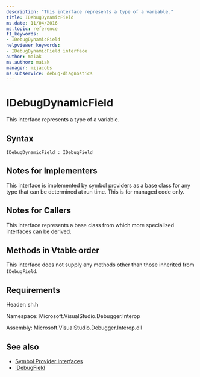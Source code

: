 ```yaml
---
description: "This interface represents a type of a variable."
title: IDebugDynamicField
ms.date: 11/04/2016
ms.topic: reference
f1_keywords:
- IDebugDynamicField
helpviewer_keywords:
- IDebugDynamicField interface
author: maiak
ms.author: maiak
manager: mijacobs
ms.subservice: debug-diagnostics
---
```

# IDebugDynamicField

This interface represents a type of a variable.

## Syntax

```
IDebugDynamicField : IDebugField
```

## Notes for Implementers
 This interface is implemented by symbol providers as a base class for any type that can be determined at run time. This is for managed code only.

## Notes for Callers
 This interface represents a base class from which more specialized interfaces can be derived.

## Methods in Vtable order
 This interface does not supply any methods other than those inherited from `IDebugField`.

## Requirements
 Header: sh.h

 Namespace: Microsoft.VisualStudio.Debugger.Interop

 Assembly: Microsoft.VisualStudio.Debugger.Interop.dll

## See also
- [Symbol Provider Interfaces](../../../extensibility/debugger/reference/symbol-provider-interfaces.md)
- [IDebugField](../../../extensibility/debugger/reference/idebugfield.md)
